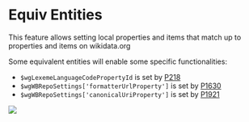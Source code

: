 # Equiv Entities

This feature allows setting local properties and items that match up to properties and items on wikidata.org

Some equivalent entities will enable some specific functionalities:

- `$wgLexemeLanguageCodePropertyId` is set by [P218](https://www.wikidata.org/wiki/Property:P218)
- `$wgWBRepoSettings['formatterUrlProperty']` is set by [P1630](https://www.wikidata.org/wiki/Property:P1630)
- `$wgWBRepoSettings['canonicalUriProperty']` is set by [P1921](https://www.wikidata.org/wiki/Property:P1921)

![](https://i.imgur.com/IIUcKYx.png)
